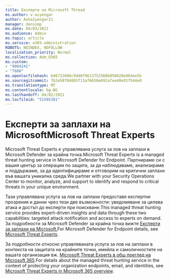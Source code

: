 ```yaml
---
title: Експерти на Microsoft Thread
ms.author: v-aiyengar
author: AshaIyengar21
manager: dansimp
ms.date: 04/03/2021
ms.audience: Admin
ms.topic: article
ms.service: o365-administration
ROBOTS: NOINDEX, NOFOLLOW
localization_priority: Normal
ms.collection: Adm_O365
ms.custom:
- "9004241"
- "7600"
ms.openlocfilehash: b467320d6c9dd0f9613752560b056028e864ee5b
ms.sourcegitcommit: 7b2e5078dd65f11af6650e692a7ea48e91f544e0
ms.translationtype: MT
ms.contentlocale: bg-BG
ms.lasthandoff: 04/02/2021
ms.locfileid: "51505381"
---
```

# <a name="microsoft-threat-experts"></a><span data-ttu-id="22cea-102">Експерти за заплахи на Microsoft</span><span class="sxs-lookup"><span data-stu-id="22cea-102">Microsoft Threat Experts</span></span>

<span data-ttu-id="22cea-103">Microsoft Threat Experts е управлявана услуга за лов на заплахи в Microsoft Defender за крайна точка.</span><span class="sxs-lookup"><span data-stu-id="22cea-103">Microsoft Threat Experts is a managed threat hunting service in Microsoft Defender for Endpoint.</span></span>  <span data-ttu-id="22cea-104">Партнираме си с вашия център за операции по защита, за да наблюдаваме, анализираме и поддържаме, за да идентифицираме и отговорим на критични заплахи във вашата уникална среда.</span><span class="sxs-lookup"><span data-stu-id="22cea-104">We partner with your Security Operations Center to monitor, analyze, and support to identify and respond to critical threats in your unique environment.</span></span>

<span data-ttu-id="22cea-105">Тази управлявана услуга за лов на заплахи предоставя експертни прозрения и данни чрез тези две възможности: уведомяване за целева атака и достъп до експерти при поискване.</span><span class="sxs-lookup"><span data-stu-id="22cea-105">This managed threat hunting service provides expert-driven insights and data through these two capabilities: targeted attack notification and access to experts on demand.</span></span> <span data-ttu-id="22cea-106">За подробности за Microsoft Defender за крайна точка вижте [Експерти за заплахи на Microsoft.]( https://docs.microsoft.com/microsoft-365/security/defender-endpoint/microsoft-threat-experts)</span><span class="sxs-lookup"><span data-stu-id="22cea-106">For Microsoft Defender for Endpoint details, see [Microsoft Threat Experts]( https://docs.microsoft.com/microsoft-365/security/defender-endpoint/microsoft-threat-experts).</span></span>

<span data-ttu-id="22cea-107">За подробности относно управляваната услуга за лов на заплахи в контекста на защитата на крайните точки, имейла и самоличностите на вашата организация вж. [Microsoft Threat Experts в общ преглед на Microsoft 365](https://docs.microsoft.com/microsoft-365/security/mtp/microsoft-threat-experts?view=o365-worldwide).</span><span class="sxs-lookup"><span data-stu-id="22cea-107">For details about the managed threat hunting service in the context of protecting your organization endpoints, email, and identities, see [Microsoft Threat Experts in Microsoft 365 overview](https://docs.microsoft.com/microsoft-365/security/mtp/microsoft-threat-experts?view=o365-worldwide).</span></span>
